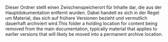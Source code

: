 <span data-ttu-id="23aff-101">Dieser Ordner stellt einen Zwischenspeicherort für Inhalte dar, die aus der Hauptdokumentation entfernt wurden. Dabei handelt es sich in der Regel um Material, das sich auf frühere Versionen bezieht und vermutlich dauerhaft archiviert wird.</span><span class="sxs-lookup"><span data-stu-id="23aff-101">This folder a holding location for content being removed from the main documentation, typically material that applies to earlier versions that will likely be moved into a permanent archive location.</span></span>